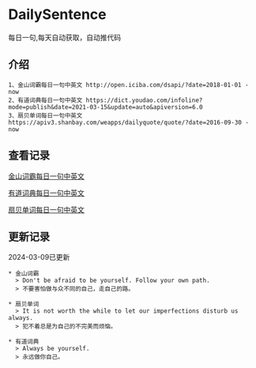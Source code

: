 # DailySentence

每日一句,每天自动获取，自动推代码

## 介绍

```
1、金山词霸每日一句中英文 http://open.iciba.com/dsapi/?date=2018-01-01 - now
2、有道词典每日一句中英文 https://dict.youdao.com/infoline?mode=publish&date=2021-03-15&update=auto&apiversion=6.0
3、扇贝单词每日一句中英文 https://apiv3.shanbay.com/weapps/dailyquote/quote/?date=2016-09-30 - now
```

## 查看记录

[金山词霸每日一句中英文](./data/iciba/)

[有道词典每日一句中英文](./data/youdao/)

[扇贝单词每日一句中英文](./data/shanbay/)

## 更新记录
2024-03-09已更新 
```
* 金山词霸
  > Don't be afraid to be yourself. Follow your own path.
  > 不要害怕做与众不同的自己，走自己的路。

* 扇贝单词
  > It is not worth the while to let our imperfections disturb us always.
  > 犯不着总是为自己的不完美而烦恼。

* 有道词典
  > Always be yourself.
  > 永远做你自己。

```
